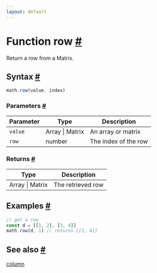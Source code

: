 ```yaml
---
layout: default
---
```


<!-- Note: This file is automatically generated from source code comments. Changes made in this file will be overridden. -->

<h1 id="function-row">Function row <a href="#function-row" title="Permalink">#</a></h1>

Return a row from a Matrix.


<h2 id="syntax">Syntax <a href="#syntax" title="Permalink">#</a></h2>

```js
math.row(value, index)
```

<h3 id="parameters">Parameters <a href="#parameters" title="Permalink">#</a></h3>

Parameter | Type | Description
--------- | ---- | -----------
`value` | Array &#124; Matrix | An array or matrix
`row` | number | The index of the row

<h3 id="returns">Returns <a href="#returns" title="Permalink">#</a></h3>

Type | Description
---- | -----------
Array &#124; Matrix | The retrieved row


<h2 id="examples">Examples <a href="#examples" title="Permalink">#</a></h2>

```js
// get a row
const d = [[1, 2], [3, 4]]
math.row(d, 1) // returns [[3, 4]]
```


<h2 id="see-also">See also <a href="#see-also" title="Permalink">#</a></h2>

[column](column.html)

